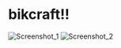 # bikcraft!!

![Screenshot_1](https://user-images.githubusercontent.com/117051889/204115767-47f88c02-996e-4247-ae8b-bc1f2669a0e9.png)
![Screenshot_2](https://user-images.githubusercontent.com/117051889/204115769-067ad38a-e50d-4879-a8b8-7007e81cf806.png)
